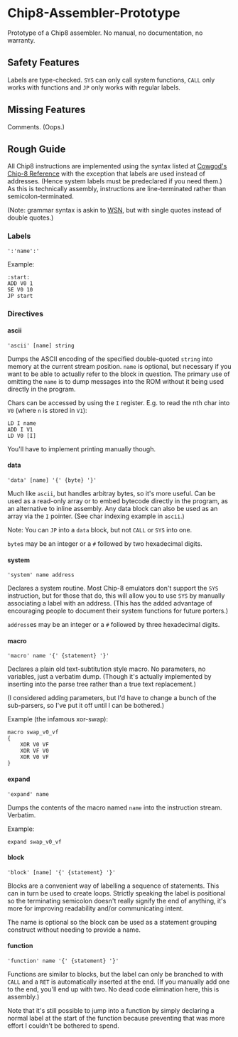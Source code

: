 # Chip8-Assembler-Prototype
Prototype of a Chip8 assembler. No manual, no documentation, no warranty.

## Safety Features

Labels are type-checked. `SYS` can only call system functions, `CALL` only works with functions and `JP` only works with regular labels.

## Missing Features

Comments. (Oops.)

## Rough Guide

All Chip8 instructions are implemented using the syntax listed at [Cowgod's Chip-8 Reference](http://devernay.free.fr/hacks/chip8/C8TECH10.HTM#3.1) with the exception that labels are used instead of addresses. (Hence system labels must be predeclared if you need them.)
As this is technically assembly, instructions are line-terminated rather than semicolon-terminated.

(Note: grammar syntax is askin to [WSN](https://en.wikipedia.org/wiki/Wirth_syntax_notation#WSN_defined_in_itself), but with single quotes instead of double quotes.)

### Labels

```
':'name':'
```

Example:
```
:start:
ADD V0 1
SE V0 10
JP start
```

### Directives

#### ascii

```
'ascii' [name] string
```

Dumps the ASCII encoding of the specified double-quoted `string` into memory at the current stream position.
`name` is optional, but necessary if you want to be able to actually refer to the block in question.
The primary use of omitting the `name` is to dump messages into the ROM without it being used directly in the program.

Chars can be accessed by using the `I` register. E.g. to read the nth char into `V0` (where `n` is stored in `V1`):
```
LD I name
ADD I V1
LD V0 [I]
```

You'll have to implement printing manually though.

#### data

```
'data' [name] '{' {byte} '}'
```

Much like `ascii`, but handles arbitray bytes, so it's more useful.
Can be used as a read-only array or to embed bytecode directly in the program, as an alternative to inline assembly.
Any data block can also be used as an array via the `I` pointer. (See char indexing example in `ascii`.)

Note: You can `JP` into a `data` block, but not `CALL` or `SYS` into one.

`byte`s may be an integer or a `#` followed by two hexadecimal digits.

#### system

```
'system' name address
```

Declares a system routine. Most Chip-8 emulators don't support the `SYS` instruction, but for those that do, this will allow you to use `SYS` by manually associating a label with an address. (This has the added advantage of encouraging people to document their system functions for future porters.)

`address`es may be an integer or a `#` followed by three hexadecimal digits.

#### macro

```
'macro' name '{' {statement} '}'
```

Declares a plain old text-subtitution style macro.
No parameters, no variables, just a verbatim dump.
(Though it's actually implemented by inserting into the parse tree rather than a true text replacement.)

(I considered adding parameters, but I'd have to change a bunch of the sub-parsers, so I've put it off until I can be bothered.)

Example (the infamous xor-swap):
```
macro swap_v0_vf
{
    XOR V0 VF
    XOR VF V0
    XOR V0 VF
}
```

#### expand

```
'expand' name
```

Dumps the contents of the macro named `name` into the instruction stream. Verbatim.

Example:
```
expand swap_v0_vf
```

#### block

```
'block' [name] '{' {statement} '}'
```

Blocks are a convenient way of labelling a sequence of statements. This can in turn be used to create loops.
Strictly speaking the label is positional so the terminating semicolon doesn't really signify the end of anything, it's more for improving readability and/or communicating intent.

The name is optional so the block can be used as a statement grouping construct without needing to provide a name.

#### function

```
'function' name '{' {statement} '}'
```

Functions are similar to blocks, but the label can only be branched to with `CALL` and a `RET` is automatically inserted at the end. (If you manually add one to the end, you'll end up with two. No dead code elimination here, this is assembly.)

Note that it's still possible to jump into a function by simply declaring a normal label at the start of the function because preventing that was more effort I couldn't be bothered to spend.
